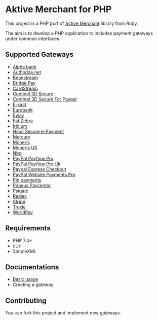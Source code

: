 # Aktive Merchant for PHP

This project is a PHP port of [Active Merchant](http://github.com/Shopify/active_merchant) library from Ruby.

The aim is to develop a PHP application to includes payment gateways under common interfaces.

## Supported Gateways

* [Alpha bank](http://www.alpha.gr/)
* [Authorize.net](http://www.authorize.net)
* [Beanstream](http://www.beanstream.com)
* [Bridge Pay](http://www.bridgepaynetwork.com/)
* [CardStream](http://www.cardstream.com)
* [Centinel 3D Secure](http://www.cardinalcommerce.com)
* [Centinel 3D Secure For Paypal](http://www.cardinalcommerce.com)
* [E-xact](http://www.e-xact.com)
* [Eurobank](https://www.eurobank.gr)
* [Eway](http://www.eway.com.au/)
* [Fat Zebra](https://www.fatzebra.com.au)
* [Iridium](http://www.iridiumcorp.co.uk)
* [Hsbc Secure e-Payment](http://www.hsbc.co.uk/1/2/business/cards-payments/secure-epayments)
* [Mercury](http://www.mercurypay.com)
* [Moneris](http://www.moneris.com)
* [Moneris US](http://www.monerisusa.com)
* [Nbg](https://www.nbg.gr/)
* [PayPal Payflow Pro](https://www.paypal.com/cgi-bin/webscr?cmd=_payflow-pro-overview-outside)
* [PayPal Payflow Pro Uk](https://www.paypal.com/uk/cgi-bin/webscr?cmd=_wp-pro-overview-outside)
* [Paypal Express Checkout](https://cms.paypal.com/us/cgi-bin/?cmd=_render-content&content_ID=developer/e_howto_api_ECGettingStarted)
* [PayPal Website Payments Pro](https://merchant.paypal.com/cgi-bin/marketingweb?cmd=_render-content&content_ID=merchant/wp_pro)
* [Pin payments](http://www.pin.net.au/)
* [Piraeus Paycenter](http://www.piraeusbank.gr)
* [Psigate](https://www.psigate.com/)
* [Realex](http://www.realexpayments.com)
* [Stripe](https://stripe.com/)
* [Trexle](https://trexle.com/)
* [WorldPay](http://www.worldpay.com)

## Requirements

* PHP 7.4+
* cUrl
* SimpleXML

## Documentations

* [Basic usage](https://github.com/akDeveloper/Aktive-Merchant/wiki/Usage)
* Creating a gateway

## Contributing

You can fork this project and implement new gateways.
